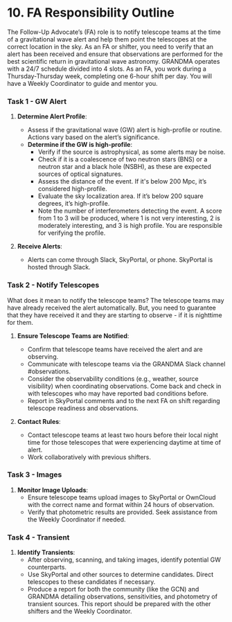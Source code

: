 # 10. FA Responsibility Outline

The Follow-Up Advocate’s (FA) role is to notify telescope teams at the time of a gravitational wave alert and help them point the telescopes at the correct location in the sky. As an FA or shifter, you need to verify that an alert has been received and ensure that observations are performed for the best scientific return in gravitational wave astronomy. GRANDMA operates with a 24/7 schedule divided into 4 slots. As an FA, you work during a Thursday-Thursday week, completing one 6-hour shift per day. You will have a Weekly Coordinator to guide and mentor you.

### Task 1 - GW Alert

1. **Determine Alert Profile**: 
   - Assess if the gravitational wave (GW) alert is high-profile or routine. Actions vary based on the alert’s significance.
   - **Determine if the GW is high-profile**:
     - Verify if the source is astrophysical, as some alerts may be noise.
     - Check if it is a coalescence of two neutron stars (BNS) or a neutron star and a black hole (NSBH), as these are expected sources of optical signatures.
     - Assess the distance of the event. If it's below 200 Mpc, it’s considered high-profile.
     - Evaluate the sky localization area. If it’s below 200 square degrees, it’s high-profile.
     - Note the number of interferometers detecting the event. A score from 1 to 3 will be produced, where 1 is not very interesting, 2 is moderately interesting, and 3 is high profile. You are responsible for verifying the profile.

2. **Receive Alerts**:
   - Alerts can come through Slack, SkyPortal, or phone. SkyPortal is hosted through Slack.

### Task 2 - Notify Telescopes

What does it mean to notify the telescope teams? The telescope teams may have already received the alert automatically. But, you need to guarantee that they have received it and they are starting to observe - if it is nighttime for them. 

1. **Ensure Telescope Teams are Notified**:
   - Confirm that telescope teams have received the alert and are observing.
   - Communicate with telescope teams via the GRANDMA Slack channel #observations.
   - Consider the observability conditions (e.g., weather, source visibility) when coordinating observations. Come back and check in with telescopes who may have reported bad conditions before.
   - Report in SkyPortal comments and to the next FA on shift regarding telescope readiness and observations.

2. **Contact Rules**:
   - Contact telescope teams at least two hours before their local night time for those telescopes that were experiencing daytime at time of alert.
   - Work collaboratively with previous shifters.

### Task 3 - Images

1. **Monitor Image Uploads**:
   - Ensure telescope teams upload images to SkyPortal or OwnCloud with the correct name and format within 24 hours of observation.
   - Verify that photometric results are provided. Seek assistance from the Weekly Coordinator if needed.

### Task 4 - Transient

1. **Identify Transients**:
   - After observing, scanning, and taking images, identify potential GW counterparts.
   - Use SkyPortal and other sources to determine candidates. Direct telescopes to these candidates if necessary.
   - Produce a report for both the community (like the GCN) and GRANDMA detailing observations, sensitivities, and photometry of transient sources. This report should be prepared with the other shifters and the Weekly Coordinator.
